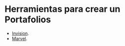 # Herramientas para crear un Portafolios

- [Invision](https://www.invisionapp.com/home).
- [Marvel](https://marvelapp.com/).
